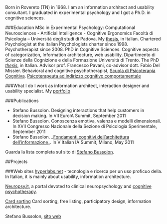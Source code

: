 Born in Rovereto (TN) in 1968. I am an information architect and usability consultant. I graduated in experimental psychology and I got a Ph.D. in cognitive sciences.

###Education
MSc in Experimental Psychology: Computational Neurosciences - Artiﬁcial Intelligence - Cognitive Ergonomics Facoltà di Psicologia – Università degli studi di Padova. My <a href="http://www.hyperlabs.net/attenzione/index.html">thesis</a>, in Italian.
Chartered Psychologist at the Italian Psychologists charter since 1998. Psychotherapist since 2008.
PhD in Cognitive Sciences. Cognitive aspects of categorization, Information architecture, web usability. Dipartimento di Scienze della Cognizione e della Formazione Università di Trento. The PhD _<a href="http://www.bussolon.it/dottorato/tesi.pdf">thesis</a>_, in Italian. Advisor prof. Francesco Pavani, co-advisor dott. Fabio Del Missier.
Behavioral and cognitive psychotherapist, <a href="http://www.apc.it">Scuola di Psicoterapia Cognitiva</a>. <a href="http://www.neuropsy.it/psicoterapia/cognitivo_comportamentale/index.html">Psicoterapeuta ad indirizzo cognitivo comportamentale</a>

###What I do
I work as information architect, interaction designer and usability specialist. My <a href="http://www.bussolon.it/portfolio/">portfolio</a>

###Publications
<ul>
<li>Stefano Bussolon. Designing interactions that help customers in decision making. In VII EuroIA Summit, September 2011</li>
<li>Stefano Bussolon. Conoscenza emotiva, valenza e modelli dimensionali. In XVII Congresso Nazionale della Sezione di Psicologia Sperimentale, September 2011</li>
<li>Stefano Bussolon. _<a href="http://www.hyperlabs.net/ergonomia/presentazioni/iias2011/">Fondamenti cognitivi dell’architettura dell’informazione</a>_. In V Italian IA Summit, Milano, May 2011</li>
</ul>
Guarda la lista completa sul sito di <a href="http://www.bussolon.it/publications.html"> Stefano Bussolon</a>.

##Projects

###Web sites
<a href="http://www.hyperlabs.net">hyperlabs.net</a> - tecnologia e ricerca per un uso proficuo della. In Italian, it is mainly about usability, information architecture.

<a href="http://www.neuropsy.it">Neuropsy.it</a>, a portal devoted to clinical neuropsychology and <a href="http://www.neuropsy.it/psicoterapia/index.html">cognitive psychotherapy</a>.

<a href="http://www.cardsorting.info">Card sorting</a> Card sorting, free listing, participatory design, information architecture.


Stefano Bussolon, <a href="http://www.bussolon.it/" alt="Stefano Bussolo, sito web">sito web</a>